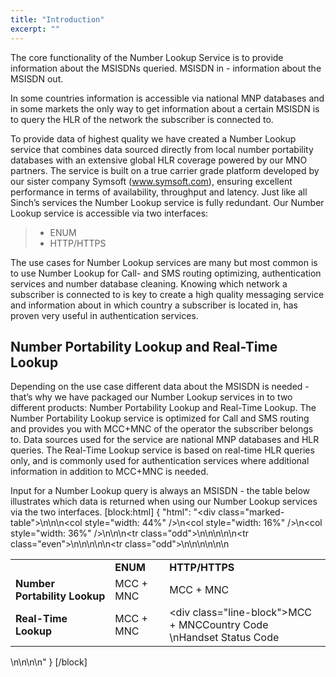 ```yaml
---
title: "Introduction"
excerpt: ""
---
```

The core functionality of the Number Lookup Service is to provide information about the MSISDNs queried. MSISDN in - information about the MSISDN out.

In some countries information is accessible via national MNP databases and in some markets the only way to get information about a certain MSISDN is to query the HLR of the network the subscriber is connected to.

To provide data of highest quality we have created a Number Lookup service that combines data sourced directly from local number portability databases with an extensive global HLR coverage powered by our MNO partners. The service is built on a true carrier grade platform developed by our sister company Symsoft (www.symsoft.com), ensuring excellent performance in terms of availability, throughput and latency. Just like all Sinch’s services the Number Lookup service is fully redundant. Our Number Lookup service is accessible via two interfaces:
> - ENUM
> - HTTP/HTTPS

The use cases for Number Lookup services are many but most common is to use Number Lookup for Call- and SMS routing optimizing, authentication services and number database cleaning. Knowing which network a subscriber is connected to is key to create a high quality messaging service and information about in which country a subscriber is located in, has proven very useful in authentication services.

## Number Portability Lookup and Real-Time Lookup

Depending on the use case different data about the MSISDN is needed - that’s why we have packaged our Number Lookup services in to two different products: Number Portability Lookup and Real-Time Lookup. The Number Portability Lookup service is optimized for Call and SMS routing and provides you with MCC+MNC of the operator the subscriber belongs to. Data sources used for the service are national MNP databases and HLR queries. The Real-Time Lookup service is based on real-time HLR queries only, and is commonly used for authentication services where additional information in addition to MCC+MNC is needed.

Input for a Number Lookup query is always an MSISDN - the table below illustrates which data is returned when using our Number Lookup services via the two interfaces.
[block:html]
{
  "html": "<div class=\"marked-table\">\n<table>\n<colgroup>\n<col style=\"width: 44%\" />\n<col style=\"width: 16%\" />\n<col style=\"width: 36%\" />\n</colgroup>\n<tbody>\n<tr class=\"odd\">\n<td></td>\n<td><strong>ENUM</strong></td>\n<td><strong>HTTP/HTTPS</strong></td>\n</tr>\n<tr class=\"even\">\n<td><strong>Number Portability Lookup</strong></td>\n<td>MCC + MNC</td>\n<td>MCC + MNC</td>\n</tr>\n<tr class=\"odd\">\n<td><strong>Real-Time Lookup</strong></td>\n<td>MCC + MNC</td>\n<td><div class=\"line-block\">MCC + MNCCountry Code<br />\nHandset Status Code</div></td>\n</tr>\n</tbody>\n</table>\n\n</div>\n\n<style></style>"
}
[/block]